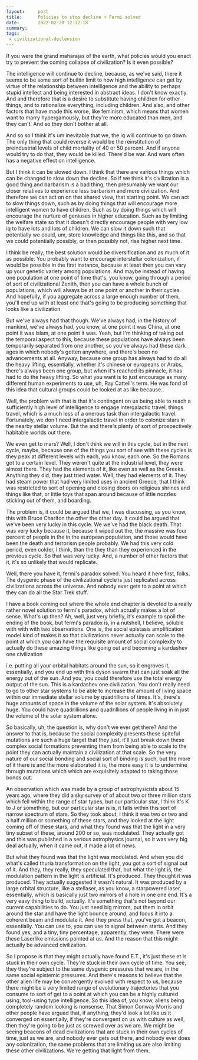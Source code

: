 ```yaml
---
layout:     post
title:      Policies to stop decline + Fermi solved
date:       2022-02-20 12:32:18
summary:    
tags:
 - civilizational-declension
---
```


If you were the grand maharajas of the earth, what policies would you enact try to prevent the coming collapse of civilization? Is it even possible? 

The intelligence will continue to decline, because, as we've said, there it seems to be some sort of builtin limit to how high intelligence can get by virtue of the relationship between intelligence and the ability to perhaps stupid intellect and being interested in abstract ideas. I don't know exactly. And and therefore that is a desire to substitute having children for other things, and to rationalize everything, including children. And also, and other factors that have made this worse, like feminism, which means that women want to marry hypergamously, but they're more educated than men, and they can't. And so they don't bother at all.

And so so I think it's um inevitable that we, the iq will continue to go down. The only thing that could reverse it would be the reinstitution of preindustrial levels of child mortality of 40 or 50 percent. And if anyone would try to do that, they would be killed. There'd be war. And wars often has a negative effect on intelligence. 

But I think it can be slowed down. I think that there are various things which can be changed to slow down the decline. So if we think it's civilization is a good thing and barbarism is a bad thing, then presumably we want our closer relatives to experience less barbarism and more civilization. And therefore we can act on on that shared view, that starting point. We can act to slow things down, such as by doing things that will encourage more intelligent women to have children. Such as by doing things which will encourage the nurture of geniuses in higher education. Such as by limiting the welfare state so that it doesn't directly encourage people with very low iq to have lots and lots of children. We can slow it down such that potentially we could, um, store knowledge and things like this, and so that we could potentially possibly, or then possibly not, rise higher next time.

I think be really, the best solution would be diversification and as much of it as possible. You probably want to encourage interstellar colonization, if would be possible in the first instance, because at least then you can vary up your genetic variety among populations. And maybe instead of having one population at one point of time that's, you know, going through a period of sort of civilizational Zenith, then you can have a whole bunch of populations, which will always be at one point or another in their cycles. And hopefully, if you aggregate across a large enough number of them, you'll end up with at least one that's going to be producing something that looks like a civilization. 

But we've always had that though. We've always had, in the history of mankind, we've always had, you know, at one point it was China, at one point it was Islam, at one point it was. Yeah, but I'm thinking of taking out the temporal aspect to this, because these populations have always been temporarily separated from one another, so you've always had these dark ages in which nobody's gotten anywhere, and there's been no advancements at all. Anyway, because one group has always had to do all the heavy lifting, essentially, whether it's chinese or europeans or Arabs, there's always been one group, but when it's reached its pinnacle, it has had to do the heavy lifting. So what you want is to just encourage as many different human experiments to use, uh, Ray Cattell's term. He was fond of this idea that cultural groups could be looked at as like because..

Well, the problem with that is that it's contingent on us being able to reach a sufficiently high level of intelligence to engage intergalactic travel, things travel, which is a much less of a onerous task than intergalactic travel. Fortunately, we don't need intergalactic travel in order to colonize stars in the nearby stellar volume. But the and there's plenty of sort of prospectively habitable worlds out there. 

We even get to mars? Well, I don't think we will in this cycle, but in the next cycle, maybe, because one of the things you sort of see with these cycles is they peak at different levels with each, you know, each one. So the Romans got to a certain level. They weren't quite at the industrial level, they were almost there. They had the elements of it, like even as well as the Greeks. Anything they did, they just tried water. Well, they had elements of it. They had steam power that had very limited uses in ancient Greece, that I think was restricted to sort of opening and closing doors on religious shrines and things like that, or little toys that span around because of little nozzles sticking out of them, and boarding.

The problem is, it could be argued that we, I was discussing, as you know, this with Bruce Charlton the other the other day. It could be argued that we've been very lucky in this cycle. We we've had the black death. That was very lucky because it, because it wiped out the, the massive was four percent of people in the in the european population, and those would have been the death and terrorism people probably. We had this very cold period, even colder, I think, than the they than they experienced in the previous cycle. So that was very lucky. And, a number of other factors that it, it's so unlikely that would replicate. 

Well, there you have it, fermi's paradox solved. You heard it here first, folks. The dysgenic phase of the civilizational cycle is just replicated across civilizations across the universe. And nobody ever gets to a point at which they can do all the Star Trek stuff.

I have a book coming out where the whole end chapter is devoted to a really rather novel solution to fermi's paradox, which actually makes a lot of sense. What's up then? Ah, well, just very briefly, it's example to spoil the ending of the book, but fermi's paradox is, in a nutshell, I believe, soluble with with with two observations. One is, the social epistasis amplification model kind of makes it so that civilizations never actually can scale to the point at which you can have the requisite amount of social complexity to actually do these amazing things like going out and becoming a kardashev one civilization

i.e. putting all your orbital habitats around the sun, so it engroves it, essentially, and you end up with this dyson swarm that can just soak all the energy out of the sun. And you, you could therefore use the total energy output of the sun. This is a kardashev one civilization. You don't really need to go to other star systems to be able to increase the amount of living space within our immediate stellar volume by quadrillions of times. It's, there's huge amounts of space in the volume of the solar system. It's absolutely huge. You could have quadrillions and quadrillions of people living in in just the volume of the solar system alone.

So basically, uh, the question is, why don't we ever get there? And the answer to that is, because the social complexity presents these spiteful mutations are such a huge target that they just, it'll just break down these complex social formations preventing them from being able to scale to the point they can actually maintain a civilization at that scale. So the very nature of our social bonding and social sort of binding is such, but the more of it there is and the more elaborated it is, the more easy it is to undermine through mutations which which are exquisitely adapted to taking those bonds out.

An observation which was made by a group of astrophysicists about 15 years ago, where they did a sky survey of of about two or three million stars which fell within the range of star types, but our particular star, I think it's K to J or something, but our particular star is is, it falls within this sort of narrow spectrum of stars. So they took about, I think it was two or two and a half million or something of these stars, and they looked at the light coming off of these stars, and what they found was that the light in a very tiny subset of these, around 200 or so, was modulated. They actually got and this was published in a serious astrophysics journal, so it was very big deal actually, when it came out, it made a lot of news.

But what they found was that the light was modulated. And when you did what's called thuria transformation on the light, you got a sort of signal out of it. And they, they really, they speculated that, but what the light is, the modulation pattern in the light is artificial. It's produced. They thought it was produced. They actually suggested it wasn't natural. It was produced by a large orbital structure, like a stellaser, as you know, a starpowered laser, essentially, which is basically just two mirrors of a hole in one one end. It's a very easy thing to build, actually. It's something that's not beyond our current capabilities to do. You just need big mirrors, put them in orbit around the star and have the light bounce around, and focus it into a coherent beam and modulate it. And they press that, you've got a beacon, essentially. You can use to, you can use to signal between starts. And they found yes, and a tiny, tiny percentage, apparently, they were. There were these Laserlike emissions pointed at us. And the reason that this might actually be advanced civilization. 

So I propose is that they might actually have found E.T., it's just these et is stuck in their own cycle. They're stuck in their own cycle of time. You see, they they're subject to the same dysgenic pressures that we are, in the same social epistemic pressures. And there's reasons to believe that the other alien life may be convergently evolved with respect to us, because there might be a very limited range of evolutionary trajectories that you consume to sort of get to a point at which you can be a highly cultured using, tool-using type intelligence. So this idea of, you know, aliens being completely random looking is nonsense. That Simon Conway Morris and other people have argued that, if anything, they'd look a lot like us it converged on essentially, if they're convergent on us with culture as well, then they're going to be just as screwed over as we are. We might be seeing beacons of dead civilizations that are stuck in their own cycles of time, just as we are, and nobody ever gets out there, and nobody ever does any colonization, the same problems that are limiting us are also limiting these other civilizations. We're getting that light from them.
